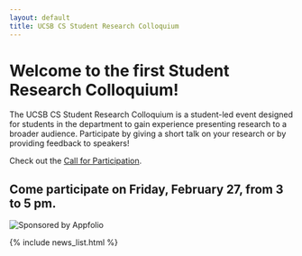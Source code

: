 ```yaml
---
layout: default
title: UCSB CS Student Research Colloquium
---
```


Welcome to the first Student Research Colloquium!
=======

The UCSB CS Student Research Colloquium is a student-led event designed for students in the department to gain experience presenting research to a broader audience. Participate by giving a short talk on your research or by providing feedback to speakers!

Check out the [Call for Participation](calls/).

Come participate on Friday, February 27, from 3 to 5 pm.
-------

![Sponsored by Appfolio](https://ucsb-cs-student-research-colloquium.github.com/images/appfolio1.png)

{% include news_list.html %}
